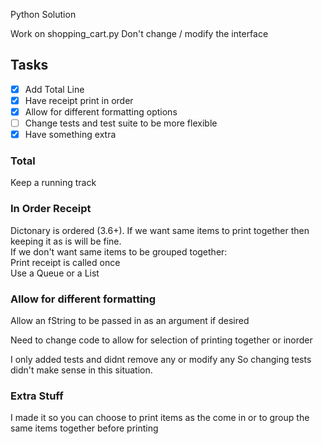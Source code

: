 Python Solution

Work on shopping_cart.py
Don't change / modify the interface

## Tasks
- [x] Add Total Line
- [x] Have receipt print in order 
- [x] Allow for different formatting options
- [ ] Change tests and test suite to be more flexible
- [x] Have something extra

### Total
Keep a running track

### In Order Receipt
Dictonary is ordered (3.6+). If we want same items to print together then keeping it as is will be fine. <br>
If we don't want same items to be grouped together: <br>
Print receipt is called once <br>
Use a Queue or a List <br>

### Allow for different formatting
Allow an fString to be passed in as an argument if desired

Need to change code to allow for selection of printing together or inorder

I only added tests and didnt remove any or modify any
So changing tests didn't make sense in this situation.

### Extra Stuff
I made it so you can choose to print items as the come in or to group the same items together before printing
